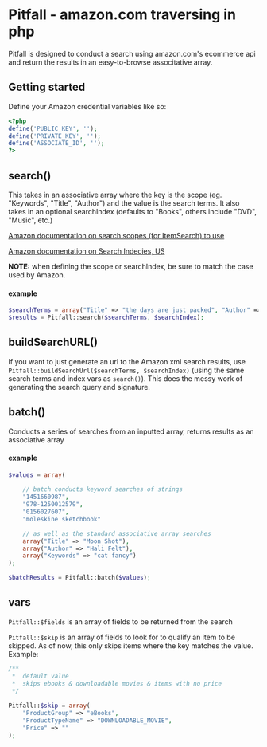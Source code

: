 # Pitfall - amazon.com traversing in php

Pitfall is designed to conduct a search using amazon.com's ecommerce api and return the results in an easy-to-browse associtative array. 

## Getting started

Define your Amazon credential variables like so:

```PHP
<?php
define('PUBLIC_KEY', '');
define('PRIVATE_KEY', '');
define('ASSOCIATE_ID', '');
?>
```

## search()

This takes in an associative array where the key is the scope (eg. "Keywords", "Title", "Author") and the value is the search terms. It also takes in an optional searchIndex (defaults to "Books", others include "DVD", "Music", etc.)

[Amazon documentation on search scopes (for ItemSearch) to use](http://docs.aws.amazon.com/AWSECommerceService/latest/DG/ItemSearch.html)

[Amazon documentation on Search Indecies, US](http://docs.aws.amazon.com/AWSECommerceService/latest/DG/USSearchIndexParamForItemsearch.html)

__NOTE:__ when defining the scope or searchIndex, be sure to match the case used by Amazon.

#### example

```PHP
$searchTerms = array("Title" => "the days are just packed", "Author" => "bill watterson"); 
$results = Pitfall::search($searchTerms, $searchIndex);
```

## buildSearchURL()

If you want to just generate an url to the Amazon xml search results, use `Pitfall::buildSearchUrl($searchTerms, $searchIndex)` (using the same search terms and index vars as `search()`). This does the messy work of generating the search query and signature.

## batch()

Conducts a series of searches from an inputted array, returns results as an associative array

#### example

```PHP
$values = array(
    
    // batch conducts keyword searches of strings
    "1451660987",
    "978-1250012579",
    "0156027607",
    "moleskine sketchbook"

    // as well as the standard associative array searches
    array("Title" => "Moon Shot"),
    array("Author" => "Hali Felt"),
    array("Keywords" => "cat fancy")
);

$batchResults = Pitfall::batch($values);
```

## vars

`Pitfall::$fields` is an array of fields to be returned from the search

`Pitfall::$skip` is an array of fields to look for to qualify an item to be skipped. As of now, this only skips items where the key matches the value. Example:

```PHP
/**
 *  default value
 *  skips ebooks & downloadable movies & items with no price
 */
 
Pitfall::$skip = array(
    "ProductGroup" => "eBooks",
    "ProductTypeName" => "DOWNLOADABLE_MOVIE",
    "Price" => ""
);
```
